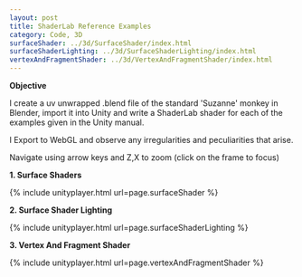 ```yaml
---
layout: post
title: ShaderLab Reference Examples
category: Code, 3D
surfaceShader: ../3d/SurfaceShader/index.html
surfaceShaderLighting: ../3d/SurfaceShaderLighting/index.html
vertexAndFragmentShader: ../3d/VertexAndFragmentShader/index.html
---
```


**Objective**

I create a uv unwrapped .blend file of the standard 'Suzanne' monkey in Blender, import it into Unity and write a ShaderLab shader for each of the examples given in the Unity manual.

I Export to WebGL and observe any irregularities and peculiarities that arise.

Navigate using arrow keys and Z,X to zoom (click on the frame to focus)

**1. Surface Shaders**

{% include unityplayer.html url=page.surfaceShader %}



**2. Surface Shader Lighting**

{% include unityplayer.html url=page.surfaceShaderLighting %}



**3. Vertex And Fragment Shader**

{% include unityplayer.html url=page.vertexAndFragmentShader %}